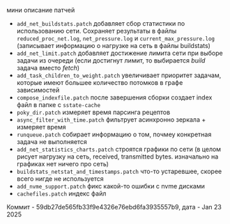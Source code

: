 мини описание патчей

* `add_net_buildstats.patch` добавляет сбор статистики по использованию сети. Сохраняет результаты в файлы `reduced_proc_net.log`, `net_pressure.log` и `current_max_pressure.log` (записывает информацию о нагрузке на сеть в файлы buildstats)
* `add_net_limit.patch` добавляет достижение лимита сети при выборе задачи из очереди (если достигнут лимит, то выбирается *build* задача вместо *fetch*)
* `add_task_children_to_weight.patch` увеличивает приоритет задачам, которые имеют большее количество потомков в графе зависимостей
* `compose_indexfile.patch` после завершения сборки создает index файл в папке с `sstate-cache`
* `poky_dir.patch` измеряет время парсинга рецептов
* `async_filter_with_time.patch` фильтрует асинхронно зеркала + измеряет время
* `runqueue.patch` собирает информацию о том, почмеу конкретная задача не выполняется
* `add_net_statistics_charts.patch` строятся графики по сети (в целом рисует нагрузку на сеть, received, transmitted bytes. изначально на графиках нет ничего про сеть)
* `buildstats_netstat_and_timestamps.patch` что-то устаревшее, скорее всего нигде не используется
* `add_nvme_support.patch` фикс какой-то ошибки с nvme дисками
* `cachefiles.patch` индекс файл

Коммит - 59db27de565fb33f9e4326e76ebd6fa3935557b9, дата - Jan 23 2025
